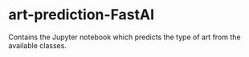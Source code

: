 # art-prediction-FastAI
Contains the Jupyter notebook which predicts the type of art from the available classes.
